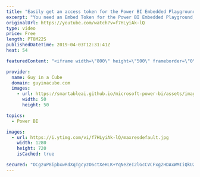 ```yaml
---
title: "Easily get an access token for the Power BI Embedded Playground"
excerpt: "You need an Embed Token for the Power BI Embedded Playground, but you don't want to write code. Adam shows you how to easily get an access token with no code using PowerShell.  Power BI Embedded Playground - https://microsoft.github.io/PowerBI-JavaScript/demo/ Power BI REST API - https://docs.microsoft.com/en-us/rest/api/power-bi/"
originalUrl: https://youtube.com/watch?v=f7HLyiAk-lQ
type: video
price: Free
length: PT8M22S
publishedDateTime: 2019-04-03T12:31:41Z
heat: 54

featuredContent: "<iframe width=\"800\" height=\"500\" frameborder=\"0\" src=\"https://www.youtube.com/embed/f7HLyiAk-lQ\" allow=\"accelerometer; autoplay; encrypted-media; gyroscope; picture-in-picture\" allowfullscreen></iframe>"

provider:
  name: Guy in a Cube
  domain: guyinacube.com
  images:
    - url: https://smartableai.github.io/microsoft-power-bi/assets/images/organizations/guyinacube.com-50x50.jpg
      width: 50
      height: 50

topics:
  - Power BI

images:
  - url: https://i.ytimg.com/vi/f7HLyiAk-lQ/maxresdefault.jpg
    width: 1280
    height: 720
    isCached: true

secured: "OCgzuP8ipbxwRdXqTgcyzO6ctXeHLK+YqNeZeI2lGcCVCFxg2HDAxWMIiQkU2yFOZugR9HaM8EL8YQCW4y3htFLn+8YgXkObTrcB+sbsCYv87s/LM4PrbxSzpBfy9wXoByNsQMUIEg9HUtv1qpY7Mc7Tn88RGMJ/K4635cRBM9bLmNEvsYsHI0Wij2+PyvS2jRdTvg/7q6+Sgqsxj1elTk1/UveQGu/SN1LeogxzdGoUj0ulmG+fMaN05vyUjGdpymGamj6Y+/hwy3xmpKRj4E/7KmYEFkV8calG4RA9OyMHiCENn8GRBiZNCTH5v7nPNoKECXhBh1oeQ+qVKTcEQlm77XHsfS+tHFRqlTb/PWL+REzIsg1XjoOzzwVt6mIpCWnS29ukGxy6CLgKafbLC50g7vgX1lEbgl/cllBomFg=;K5OQ/BqPDM1+0jhlz/cYMA=="
---
```


